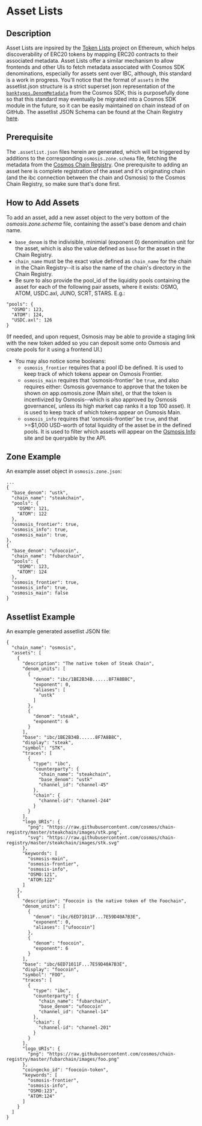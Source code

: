 # Asset Lists

## Description

Asset Lists are inpsired by the [Token Lists](https://tokenlists.org/) project on Ethereum, which helps discoverability of ERC20 tokens by mapping ERC20 contracts to their associated metadata. Asset Lists offer a similar mechanism to allow frontends and other UIs to fetch metadata associated with Cosmos SDK denominations, especially for assets sent over IBC, although, this standard is a work in progress. You'll notice that the format of `assets` in the assetlist.json structure is a strict superset json representation of the [`banktypes.DenomMetadata`](https://docs.cosmos.network/v0.47/modules/bank#denommetadata) from the Cosmos SDK; this is purposefully done so that this standard may eventually be migrated into a Cosmos SDK module in the future, so it can be easily maintained on chain instead of on GitHub. The assetlist JSON Schema can be found at the Chain Registry [here](https://github.com/cosmos/chain-registry/blob/master/assetlist.schema.json).

## Prerequisite

The `.assetlist.json` files herein are generated, which will be triggered by additions to the corresponding `osmosis.zone.schema` file, fetching the metadata from the [Cosmos Chain Registry](https://github.com/cosmos/chain-registry). One prerequisite to adding an asset here is complete registration of the asset and it's originating chain (and the ibc connection between the chain and Osmosis) to the Cosmos Chain Registry, so make sure that's done first.

## How to Add Assets

To add an asset, add a new asset object to the very bottom of the _osmosis.zone.schema_ file, containing the asset's base denom and chain name.
- `base_denom` is the indivisible, minimial (exponent 0) denomination unit for the asset, which is also the value defined as `base` for the asset in the Chain Registry.
- `chain_name` must be the exact value defined as `chain_name` for the chain in the Chain Registry--it is also the name of the chain's directory in the Chain Registry. 
- Be sure to also provide the pool_id of the liquidity pools containing the asset for each of the following pair assets, where it exists: OSMO, ATOM, USDC.axl, JUNO, SCRT, STARS. E.g.:
```
"pools": {
  "OSMO": 123,
  "ATOM": 124,
  "USDC.axl": 126
}
```
(If needed, and upon request, Osmosis may be able to provide a staging link with the new token added so you can deposit some onto Osmosis and create pools for it using a frontend UI.)
- You may also notice some booleans: 
  - `osmosis_frontier` requires that a pool ID be defined. It is used to keep track of which tokens appear on Osmosis Frontier.
  - `osmosis_main` requires that 'osmosis-frontier' be `true`, and also requires either: Osmosis governance to approve that the token be shown on app.osmosis.zone (Main site), or that the token is incentivized by Osmosis--which is also approved by Osmosis governance(, unless its high market cap ranks it a top 100 asset). It is used to keep track of which tokens appear on Osmosis Main.
  - `osmosis_info` requires that 'osmosis-frontier' be `true`, and that >=$1,000 USD-worth of total liquidity of the asset be in the defined pools. It is used to filter which assets will appear on the [Osmosis Info](https://info.osmosis.zone/) site and be queryable by the API.

## Zone Example

An example asset object in `osmosis.zone.json`:

```
...
{
  "base_denom": "ustk",
  "chain_name": "steakchain",
  "pools": {
    "OSMO": 121,
    "ATOM": 122
  },
  "osmosis_frontier": true,
  "osmosis_info": true,
  "osmosis_main": true,
},
{
  "base_denom": "ufoocoin",
  "chain_name": "fubarchain",
  "pools": {
    "OSMO": 123,
    "ATOM": 124
  },
  "osmosis_frontier": true,
  "osmosis_info": true,
  "osmosis_main": false
}
```

## Assetlist Example

An example generated assetlist JSON file:

```
{
  "chain_name": "osmosis",
  "assets": [
    {
      "description": "The native token of Steak Chain",
      "denom_units": [
        {
          "denom": "ibc/1BE2B34B......8F7A8B8C",
          "exponent": 0,
          "aliases": [
            "ustk"
          ]
        },
        {
          "denom": "steak",
          "exponent": 6
        }
      ],
      "base": "ibc/1BE2B34B......8F7A8B8C",
      "display": "steak",
      "symbol": "STK",
      "traces": [
        {
          "type": "ibc",
          "counterparty": {
            "chain_name": "steakchain",
            "base_denom": "ustk"
            "channel_id": "channel-45"
          },
          "chain": {
            "channel-id": "channel-244"
          }
        }
      ],
      "logo_URIs": {
        "png": "https://raw.githubusercontent.com/cosmos/chain-registry/master/steakchain/images/stk.png",
        "svg": "https://raw.githubusercontent.com/cosmos/chain-registry/master/steakchain/images/stk.svg"
      },
      "keywords": [
        "osmosis-main",
        "osmosis-frontier",
        "osmosis-info",
        "OSMO:121",
        "ATOM:122"
      ]
    },
    {
      "description": "Foocoin is the native token of the Foochain",
      "denom_units": [
        {
          "denom": "ibc/6ED71011F...7E59D40A7B3E",
          "exponent": 0,
          "aliases": ["ufoocoin"]
        },
        {
          "denom": "foocoin",
          "exponent": 6
        }
      ],
      "base": "ibc/6ED71011F...7E59D40A7B3E",
      "display": "foocoin",
      "symbol": "FOO",
      "traces": [
        {
          "type": "ibc",
          "counterparty": {
            "chain_name": "fubarchain",
            "base_denom": "ufoocoin"
            "channel_id": "channel-14"
          },
          "chain": {
            "channel-id": "channel-201"
          }
        }
      ],
      "logo_URIs": {
        "png": "https://raw.githubusercontent.com/cosmos/chain-registry/master/fubarchain/images/foo.png"
      },
      "coingecko_id": "foocoin-token",
      "keywords": [
        "osmosis-frontier",
        "osmosis-info",
        "OSMO:123",
        "ATOM:124"
      ]
    }
  ]
}
```
